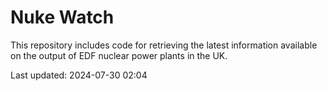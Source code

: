 # Nuke Watch

This repository includes code for retrieving the latest information available on the output of EDF nuclear power plants in the UK.

Last updated: 2024-07-30 02:04